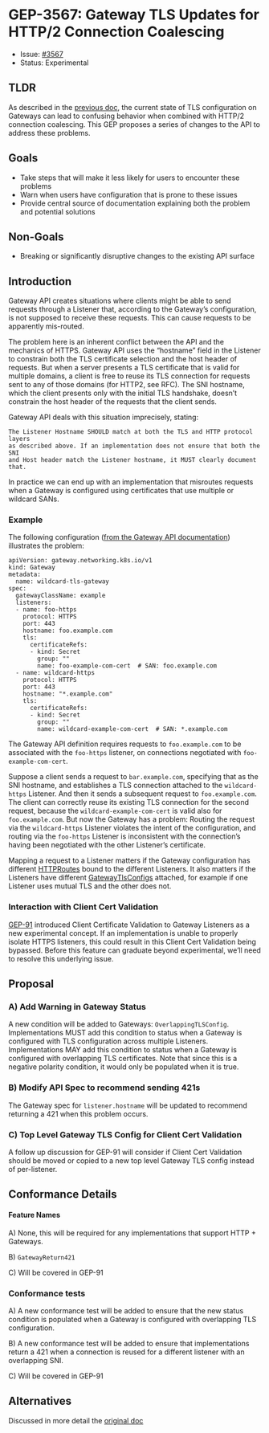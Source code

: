 # GEP-3567: Gateway TLS Updates for HTTP/2 Connection Coalescing

* Issue: [#3567](https://github.com/kubernetes-sigs/gateway-api/issues/3567)
* Status: Experimental

## TLDR

As described in the [previous
doc](https://docs.google.com/document/d/1g_TNN8eOaVDC3xesO9JFdvQbPFdSTHp1vb70TD3-Vrs/edit?tab=t.0#heading=h.qiz1tfw67tbp),
the current state of TLS configuration on Gateways can lead to confusing
behavior when combined with HTTP/2 connection coalescing. This GEP proposes a
series of changes to the API to address these problems.

## Goals

* Take steps that will make it less likely for users to encounter these problems
* Warn when users have configuration that is prone to these issues
* Provide central source of documentation explaining both the problem and
  potential solutions

## Non-Goals

* Breaking or significantly disruptive changes to the existing API surface

## Introduction

Gateway API creates situations where clients might be able to send requests
through a Listener that, according to the Gateway’s configuration, is not
supposed to receive these requests. This can cause requests to be apparently
mis-routed.

The problem here is an inherent conflict between the API and the mechanics of
HTTPS. Gateway API uses the “hostname” field in the Listener to constrain both
the TLS certificate selection and the host header of requests. But when a server
presents a TLS certificate that is valid for multiple domains, a client is free
to reuse its TLS connection for requests sent to any of those domains (for
HTTP2, see RFC). The SNI hostname, which the client presents only with the
initial TLS handshake, doesn’t constrain the host header of the requests that
the client sends.

Gateway API deals with this situation imprecisely, stating:

    The Listener Hostname SHOULD match at both the TLS and HTTP protocol layers
    as described above. If an implementation does not ensure that both the SNI
    and Host header match the Listener hostname, it MUST clearly document that.

In practice we can end up with an implementation that misroutes requests when a
Gateway is configured using certificates that use multiple or wildcard SANs.

### Example

The following configuration ([from the Gateway API
documentation](https://gateway-api.sigs.k8s.io/guides/tls/#wildcard-tls-listeners))
illustrates the problem:


```
apiVersion: gateway.networking.k8s.io/v1
kind: Gateway
metadata:
  name: wildcard-tls-gateway
spec:
  gatewayClassName: example
  listeners:
  - name: foo-https
    protocol: HTTPS
    port: 443
    hostname: foo.example.com
    tls:
      certificateRefs:
      - kind: Secret
        group: ""
        name: foo-example-com-cert  # SAN: foo.example.com
  - name: wildcard-https
    protocol: HTTPS
    port: 443
    hostname: "*.example.com"
    tls:
      certificateRefs:
      - kind: Secret
        group: ""
        name: wildcard-example-com-cert  # SAN: *.example.com
```


The Gateway API definition requires requests to `foo.example.com` to be
associated with the `foo-https` listener, on connections negotiated with
`foo-example-com-cert`.

Suppose a client sends a request to `bar.example.com`, specifying that as the
SNI hostname, and establishes a TLS connection attached to the `wildcard-https`
Listener. And then it sends a subsequent request to `foo.example.com`. The
client can correctly reuse its existing TLS connection for the second request,
because the `wildcard-example-com-cert` is valid also for `foo.example.com`. But
now the Gateway has a problem: Routing the request via the `wildcard-https`
Listener violates the intent of the configuration, and routing via the
`foo-https` Listener is inconsistent with the connection’s having been
negotiated with the other Listener’s certificate.

Mapping a request to a Listener matters if the Gateway configuration has
different
[HTTPRoutes](https://gateway-api.sigs.k8s.io/reference/spec/#gateway.networking.k8s.io/v1.HTTPRoute)
bound to the different Listeners. It also matters if the Listeners have
different
[GatewayTlsConfigs](https://gateway-api.sigs.k8s.io/reference/spec/#gateway.networking.k8s.io/v1.GatewayTLSConfig)
attached, for example if one Listener uses mutual TLS and the other does not.


### Interaction with Client Cert Validation

[GEP-91](https://gateway-api.sigs.k8s.io/geps/gep-91/) introduced Client
Certificate Validation to Gateway Listeners as a new experimental concept. If an
implementation is unable to properly isolate HTTPS listeners, this could result
in this Client Cert Validation being bypassed. Before this feature can graduate
beyond experimental, we’ll need to resolve this underlying issue.

## Proposal

### A) Add Warning in Gateway Status
A new condition will be added to Gateways: `OverlappingTLSConfig`.
Implementations MUST add this condition to status when a Gateway is configured
with TLS configuration across multiple Listeners. Implementations MAY add this
condition to status when a Gateway is configured with overlapping TLS
certificates. Note that since this is a negative polarity condition, it would
only be populated when it is true.

### B) Modify API Spec to recommend sending 421s
The Gateway spec for `listener.hostname` will be updated to recommend returning
a 421 when this problem occurs.

### C) Top Level Gateway TLS Config for Client Cert Validation

A follow up discussion for GEP-91 will consider if Client Cert Validation should
be moved or copied to a new top level Gateway TLS config instead of
per-listener.

## Conformance Details

#### Feature Names

A) None, this will be required for any implementations that support HTTP +
Gateways.

B) `GatewayReturn421`

C) Will be covered in GEP-91

### Conformance tests

A) A new conformance test will be added to ensure that the new status condition
is populated when a Gateway is configured with overlapping TLS configuration.

B) A new conformance test will be added to ensure that implementations return a
421 when a connection is reused for a different listener with an overlapping
SNI.

C) Will be covered in GEP-91

## Alternatives

Discussed in more detail the [original
doc](https://docs.google.com/document/d/1g_TNN8eOaVDC3xesO9JFdvQbPFdSTHp1vb70TD3-Vrs/edit?tab=t.0#heading=h.qiz1tfw67tbp)

